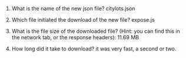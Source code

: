 1. What is the name of the new json file? citylots.json
   

2. Which file initiated the download of the new file? expose.js

3. What is the file size of the downloaded file? (Hint: you can find this in the network tab, or the response headers): 11.69 MB

4. How long did it take to download? it was very fast, a second or two. 